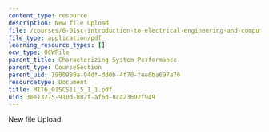```yaml
---
content_type: resource
description: New file Upload
file: /courses/6-01sc-introduction-to-electrical-engineering-and-computer-science-i-spring-2011/3ee13275910d082faf6d8ca23602f949_MIT6_01SCS11_5_1_1.pdf
file_type: application/pdf
learning_resource_types: []
ocw_type: OCWFile
parent_title: Characterizing System Performance
parent_type: CourseSection
parent_uid: 1900980a-94df-dd0b-4f70-fee6ba697a76
resourcetype: Document
title: MIT6_01SCS11_5_1_1.pdf
uid: 3ee13275-910d-082f-af6d-8ca23602f949
---
```

New file Upload

